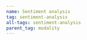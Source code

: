 ```yaml
---
name: Sentiment analysis
tag: sentiment-analysis
all-tags: sentiment-analysis
parent_tag: modality
---
```


